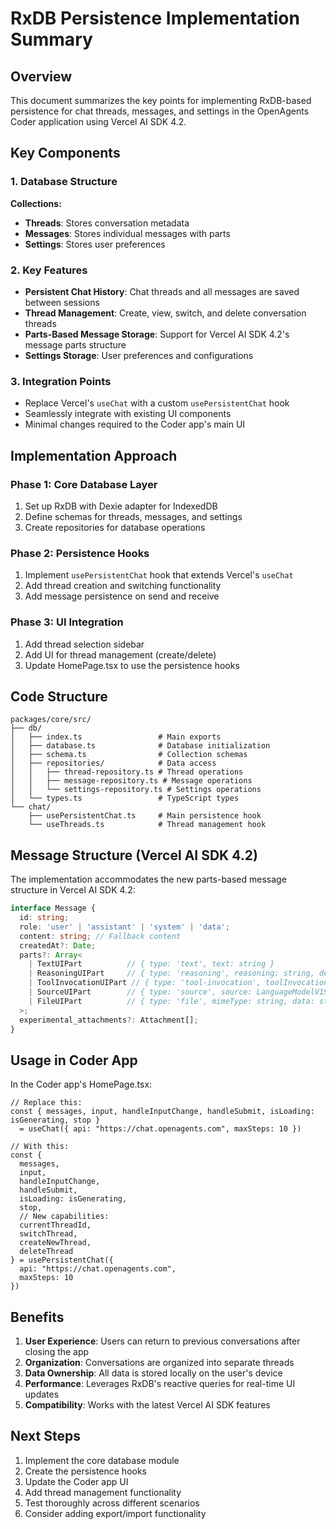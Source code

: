 # RxDB Persistence Implementation Summary

## Overview

This document summarizes the key points for implementing RxDB-based persistence for chat threads, messages, and settings in the OpenAgents Coder application using Vercel AI SDK 4.2.

## Key Components

### 1. Database Structure

**Collections:**
- **Threads**: Stores conversation metadata
- **Messages**: Stores individual messages with parts
- **Settings**: Stores user preferences

### 2. Key Features

- **Persistent Chat History**: Chat threads and all messages are saved between sessions
- **Thread Management**: Create, view, switch, and delete conversation threads
- **Parts-Based Message Storage**: Support for Vercel AI SDK 4.2's message parts structure
- **Settings Storage**: User preferences and configurations

### 3. Integration Points

- Replace Vercel's `useChat` with a custom `usePersistentChat` hook
- Seamlessly integrate with existing UI components
- Minimal changes required to the Coder app's main UI

## Implementation Approach

### Phase 1: Core Database Layer

1. Set up RxDB with Dexie adapter for IndexedDB
2. Define schemas for threads, messages, and settings
3. Create repositories for database operations

### Phase 2: Persistence Hooks

1. Implement `usePersistentChat` hook that extends Vercel's `useChat`
2. Add thread creation and switching functionality
3. Add message persistence on send and receive

### Phase 3: UI Integration

1. Add thread selection sidebar
2. Add UI for thread management (create/delete)
3. Update HomePage.tsx to use the persistence hooks

## Code Structure

```
packages/core/src/
├── db/
│   ├── index.ts                 # Main exports
│   ├── database.ts              # Database initialization
│   ├── schema.ts                # Collection schemas
│   ├── repositories/            # Data access
│   │   ├── thread-repository.ts # Thread operations
│   │   ├── message-repository.ts # Message operations
│   │   └── settings-repository.ts # Settings operations
│   └── types.ts                 # TypeScript types
└── chat/
    ├── usePersistentChat.ts     # Main persistence hook
    └── useThreads.ts            # Thread management hook
```

## Message Structure (Vercel AI SDK 4.2)

The implementation accommodates the new parts-based message structure in Vercel AI SDK 4.2:

```typescript
interface Message {
  id: string;
  role: 'user' | 'assistant' | 'system' | 'data';
  content: string; // Fallback content
  createdAt?: Date;
  parts?: Array<
    | TextUIPart          // { type: 'text', text: string }
    | ReasoningUIPart     // { type: 'reasoning', reasoning: string, details: Array<...> }
    | ToolInvocationUIPart // { type: 'tool-invocation', toolInvocation: ToolInvocation }
    | SourceUIPart        // { type: 'source', source: LanguageModelV1Source }
    | FileUIPart          // { type: 'file', mimeType: string, data: string }
  >;
  experimental_attachments?: Attachment[];
}
```

## Usage in Coder App

In the Coder app's HomePage.tsx:

```tsx
// Replace this:
const { messages, input, handleInputChange, handleSubmit, isLoading: isGenerating, stop }
  = useChat({ api: "https://chat.openagents.com", maxSteps: 10 })

// With this:
const { 
  messages, 
  input, 
  handleInputChange, 
  handleSubmit, 
  isLoading: isGenerating, 
  stop,
  // New capabilities:
  currentThreadId,
  switchThread,
  createNewThread,
  deleteThread
} = usePersistentChat({ 
  api: "https://chat.openagents.com", 
  maxSteps: 10 
})
```

## Benefits

1. **User Experience**: Users can return to previous conversations after closing the app
2. **Organization**: Conversations are organized into separate threads
3. **Data Ownership**: All data is stored locally on the user's device
4. **Performance**: Leverages RxDB's reactive queries for real-time UI updates
5. **Compatibility**: Works with the latest Vercel AI SDK features

## Next Steps

1. Implement the core database module
2. Create the persistence hooks
3. Update the Coder app UI
4. Add thread management functionality
5. Test thoroughly across different scenarios
6. Consider adding export/import functionality